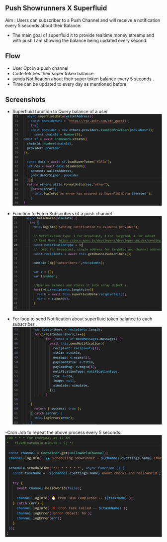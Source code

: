 
## Push Showrunners X Superfluid 

Aim : Users can subscriber to a Push Channel and will receive a notification every 5 seconds about their Balance.
- The main goal of superfluid it to provide realtime money streams and with push I am showing the balance being updated every second.

## Flow
- User Opt in a push channel
- Code fetches their super token balance 
- sends Notification about their super token balance every 5 seconds .
- Time can be updated to every day as mentioned before.

## Screenshots
- Superfluid function to Query balance of a user
![Alt text](images/superfluid.PNG)

- Function to Fetch Subscribers of a push channel
![Alt text](images/ss2.PNG)

- For loop to send Notification about superfluid token balance to each subscriber .
![Alt text](images/ss3.PNG)

-Cron Job to repeat the above process every 5 seconds.
![Alt text](images/ss4.PNG)
